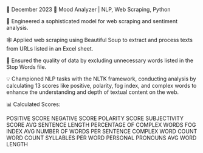 📅 December 2023
🧠 Mood Analyzer | NLP, Web Scraping, Python

🚀 Engineered a sophisticated model for web scraping and sentiment analysis.

🕸️ Applied web scraping using Beautiful Soup to extract and process texts from URLs listed in an Excel sheet.

🧹 Ensured the quality of data by excluding unnecessary words listed in the Stop Words file.

💡 Championed NLP tasks with the NLTK framework, conducting analysis by calculating 13 scores like positive, polarity, fog index, and complex words to enhance the understanding and depth of textual content on the web.

📊 Calculated Scores:

POSITIVE SCORE
NEGATIVE SCORE
POLARITY SCORE
SUBJECTIVITY SCORE
AVG SENTENCE LENGTH
PERCENTAGE OF COMPLEX WORDS
FOG INDEX
AVG NUMBER OF WORDS PER SENTENCE
COMPLEX WORD COUNT
WORD COUNT
SYLLABLES PER WORD
PERSONAL PRONOUNS
AVG WORD LENGTH
